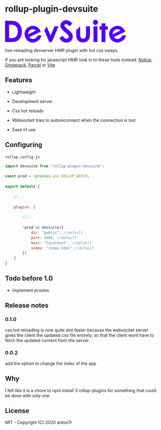 # rollup-plugin-devsuite

![DevSuiteLogo](https://raw.githubusercontent.com/anton7r/rollup-plugin-devsuite/HEAD/logo/DevSuite.png)

live-reloading devserver HMR plugin with hot css swaps.

If you are looking for javascript HMR look in to these tools instead: [Nollup](https://github.com/PepsRyuu/nollup), [Snowpack](https://www.snowpack.dev/), [Parcel](https://parceljs.org/) or [Vite](https://github.com/vitejs/vite)

## Features

- Lightweight

- Development server

- Css hot reloads

- Websocket tries to autoreconnect when the connection is lost

- Ease of use

## Configuring

`rollup.config.js`

```js
import devsuite from "rollup-plugin-devsuite";

const prod = !process.env.ROLLUP_WATCH;

export default {

    //...

    plugins: [

        //...

        !prod && devsuite({
            dir: "public", //default
            port: 3000, //default
            host: "localhost", //default
            index: "index.html" //default
        })
    ]
}
```

## Todo before 1.0

- implement proxies

## Release notes

### 0.1.0

css hot reloading is now quite alot faster because the websocket server gives the client the updated css file entirely, so that the client wont have to fetch the updated content from the server.

### 0.0.2

add the option to change the index of the app

## Why

I felt like it is a chore to npm install 3 rollup-plugins for something that could be done with only one.

## License

MIT - Copyright (C) 2020 anton7r
